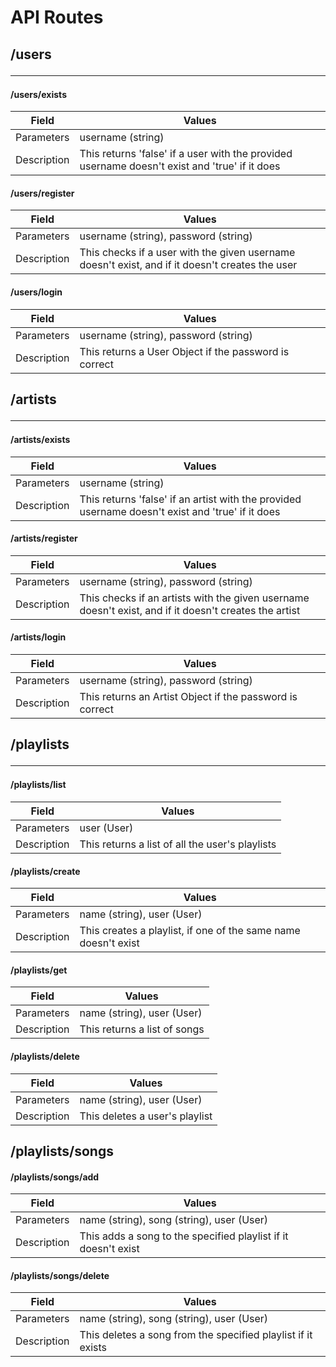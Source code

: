 # API Routes

## /users<hr>

#### /users/exists

| Field       | Values                                                                                        |
|-------------|-----------------------------------------------------------------------------------------------|
| Parameters  | username (string)                                                                             |
| Description | This returns 'false' if a user with the provided username doesn't exist and 'true' if it does |

#### /users/register

| Field       | Values                                                                                          |
|-------------|-------------------------------------------------------------------------------------------------|
| Parameters  | username (string), password (string)                                                            |
| Description | This checks if a user with the given username doesn't exist, and if it doesn't creates the user |

#### /users/login

| Field       | Values                                                |
|-------------|-------------------------------------------------------|
| Parameters  | username (string), password (string)                  |
| Description | This returns a User Object if the password is correct |


## /artists<hr>

#### /artists/exists

| Field       | Values                                                                                           |
|-------------|--------------------------------------------------------------------------------------------------|
| Parameters  | username (string)                                                                                |
| Description | This returns 'false' if an artist with the provided username doesn't exist and 'true' if it does |

#### /artists/register

| Field       | Values                                                                                                |
|-------------|-------------------------------------------------------------------------------------------------------|
| Parameters  | username (string), password (string)                                                                  |
| Description | This checks if an artists with the given username doesn't exist, and if it doesn't creates the artist |

#### /artists/login

| Field       | Values                                                   |
|-------------|----------------------------------------------------------|
| Parameters  | username (string), password (string)                     |
| Description | This returns an Artist Object if the password is correct |


## /playlists<hr>

#### /playlists/list

| Field       | Values                                          |
|-------------|-------------------------------------------------|
| Parameters  | user (User)                                     |
| Description | This returns a list of all the user's playlists |

#### /playlists/create

| Field       | Values                                                         |
|-------------|----------------------------------------------------------------|
| Parameters  | name (string), user (User)                                     |
| Description | This creates a playlist, if one of the same name doesn't exist |

#### /playlists/get

| Field       | Values                       |
|-------------|------------------------------|
| Parameters  | name (string), user (User)   |
| Description | This returns a list of songs |

#### /playlists/delete

| Field       | Values                         |
|-------------|--------------------------------|
| Parameters  | name (string), user (User)     |
| Description | This deletes a user's playlist |

## /playlists/songs

#### /playlists/songs/add

| Field       | Values                                                         |
|-------------|----------------------------------------------------------------|
| Parameters  | name (string), song (string), user (User)                      |
| Description | This adds a song to the specified playlist if it doesn't exist |

#### /playlists/songs/delete

| Field       | Values                                                       |
|-------------|--------------------------------------------------------------|
| Parameters  | name (string), song (string), user (User)                    |
| Description | This deletes a song from the specified playlist if it exists |